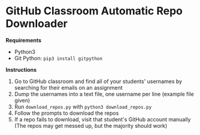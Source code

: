 # GitHub Classroom Automatic Repo Downloader

**Requirements**
- Python3
- Git Python: `pip3 install gitpython`

**Instructions**
1. Go to GitHub classroom and find all of your students' usernames by searching for their emails on an assignment
2. Dump the usernames into a text file, one username per line (example file given)
3. Run `download_repos.py` with `python3 download_repos.py`
4. Follow the prompts to download the repos
5. If a repo fails to download, visit that student's GitHub account manually (The repos may get messed up, but the majority should work) 
